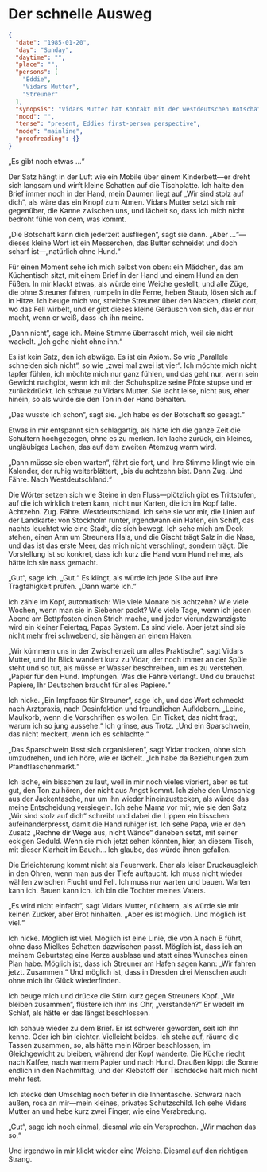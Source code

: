 # Der schnelle Ausweg

```json
{
  "date": "1985-01-20",
  "day": "Sunday",
  "daytime": "",
  "place": "",
  "persons": [
    "Eddie",
    "Vidars Mutter",
    "Streuner"
  ],
  "synopsis": "Vidars Mutter hat Kontakt mit der westdeutschen Botschaft aufgenommen. Sie haben Briefe für Eddie",
  "mood": "",
  "tense": "present, Eddies first-person perspective",
  "mode": "mainline",
  "proofreading": {}
}
```

„Es gibt noch etwas …“

Der Satz hängt in der Luft wie ein Mobile über einem Kinderbett—er dreht sich
langsam und wirft kleine Schatten auf die Tischplatte. Ich halte den Brief immer
noch in der Hand, mein Daumen liegt auf „Wir sind stolz auf dich“, als wäre das
ein Knopf zum Atmen. Vidars Mutter setzt sich mir gegenüber, die Kanne zwischen
uns, und lächelt so, dass ich mich nicht bedroht fühle von dem, was kommt.

„Die Botschaft kann dich jederzeit ausfliegen“, sagt sie dann. „Aber …“—dieses
kleine Wort ist ein Messerchen, das Butter schneidet und doch scharf
ist—„natürlich ohne Hund.“

Für einen Moment sehe ich mich selbst von oben: ein Mädchen, das am Küchentisch
sitzt, mit einem Brief in der Hand und einem Hund an den Füßen. In mir klackt
etwas, als würde eine Weiche gestellt, und alle Züge, die ohne Streuner fahren,
rumpeln in die Ferne, heben Staub, lösen sich auf in Hitze. Ich beuge mich vor,
streiche Streuner über den Nacken, direkt dort, wo das Fell wirbelt, und er gibt
dieses kleine Geräusch von sich, das er nur macht, wenn er weiß, dass ich ihn
meine.

„Dann nicht“, sage ich. Meine Stimme überrascht mich, weil sie nicht wackelt.
„Ich gehe nicht ohne ihn.“

Es ist kein Satz, den ich abwäge. Es ist ein Axiom. So wie „Parallele schneiden
sich nicht“, so wie „zwei mal zwei ist vier“. Ich möchte mich nicht tapfer
fühlen, ich möchte mich nur ganz fühlen, und das geht nur, wenn sein Gewicht
nachgibt, wenn ich mit der Schuhspitze seine Pfote stupse und er zurückdrückt.
Ich schaue zu Vidars Mutter. Sie lacht leise, nicht aus, eher hinein, so als
würde sie den Ton in der Hand behalten.

„Das wusste ich schon“, sagt sie. „Ich habe es der Botschaft so gesagt.“

Etwas in mir entspannt sich schlagartig, als hätte ich die ganze Zeit die
Schultern hochgezogen, ohne es zu merken. Ich lache zurück, ein kleines,
ungläubiges Lachen, das auf dem zweiten Atemzug warm wird.

„Dann müsse sie eben warten“, fährt sie fort, und ihre Stimme klingt wie ein
Kalender, der ruhig weiterblättert, „bis du achtzehn bist. Dann Zug. Und Fähre.
Nach Westdeutschland.“

Die Wörter setzen sich wie Steine in den Fluss—plötzlich gibt es Trittstufen,
auf die ich wirklich treten kann, nicht nur Karten, die ich im Kopf falte.
Achtzehn. Zug. Fähre. Westdeutschland. Ich sehe sie vor mir, die Linien auf der
Landkarte: von Stockholm runter, irgendwann ein Hafen, ein Schiff, das nachts
leuchtet wie eine Stadt, die sich bewegt. Ich sehe mich am Deck stehen, einen
Arm um Streuners Hals, und die Gischt trägt Salz in die Nase, und das ist das
erste Meer, das mich nicht verschlingt, sondern trägt. Die Vorstellung ist so
konkret, dass ich kurz die Hand vom Hund nehme, als hätte ich sie nass gemacht.

„Gut“, sage ich. „Gut.“ Es klingt, als würde ich jede Silbe auf ihre
Tragfähigkeit prüfen. „Dann warte ich.“

Ich zähle im Kopf, automatisch: Wie viele Monate bis achtzehn? Wie viele Wochen,
wenn man sie in Siebener packt? Wie viele Tage, wenn ich jeden Abend am
Bettpfosten einen Strich mache, und jeder vierundzwanzigste wird ein kleiner
Feiertag, Papas System. Es sind viele. Aber jetzt sind sie nicht mehr frei
schwebend, sie hängen an einem Haken.

„Wir kümmern uns in der Zwischenzeit um alles Praktische“, sagt Vidars Mutter,
und ihr Blick wandert kurz zu Vidar, der noch immer an der Spüle steht und so
tut, als müsse er Wasser beschreiben, um es zu verstehen. „Papier für den Hund.
Impfungen. Was die Fähre verlangt. Und du brauchst Papiere, Ihr Deutschen
braucht für alles Papiere.“

Ich nicke. „Ein Impfpass für Streuner“, sage ich, und das Wort schmeckt nach
Arztpraxis, nach Desinfektion und freundlichen Aufklebern. „Leine, Maulkorb,
wenn die Vorschriften es wollen. Ein Ticket, das nicht fragt, warum ich so jung
aussehe.“ Ich grinse, aus Trotz. „Und ein Sparschwein, das nicht meckert, wenn
ich es schlachte.“

„Das Sparschwein lässt sich organisieren“, sagt Vidar trocken, ohne sich
umzudrehen, und ich höre, wie er lächelt. „Ich habe da Beziehungen zum
Pfandflaschenmarkt.“

Ich lache, ein bisschen zu laut, weil in mir noch vieles vibriert, aber es tut
gut, den Ton zu hören, der nicht aus Angst kommt. Ich ziehe den Umschlag aus der
Jackentasche, nur um ihn wieder hineinzustecken, als würde das meine
Entscheidung versiegeln. Ich sehe Mama vor mir, wie sie den Satz „Wir sind stolz
auf dich“ schreibt und dabei die Lippen ein bisschen aufeinanderpresst, damit
die Hand ruhiger ist. Ich sehe Papa, wie er den Zusatz „Rechne dir Wege aus,
nicht Wände“ daneben setzt, mit seiner eckigen Geduld. Wenn sie mich jetzt sehen
könnten, hier, an diesem Tisch, mit dieser Klarheit im Bauch… Ich glaube, das
würde ihnen gefallen.

Die Erleichterung kommt nicht als Feuerwerk. Eher als leiser Druckausgleich in
den Ohren, wenn man aus der Tiefe auftaucht. Ich muss nicht wieder wählen
zwischen Flucht und Fell. Ich muss nur warten und bauen. Warten kann ich. Bauen
kann ich. Ich bin die Tochter meines Vaters.

„Es wird nicht einfach“, sagt Vidars Mutter, nüchtern, als würde sie mir keinen
Zucker, aber Brot hinhalten. „Aber es ist möglich. Und möglich ist viel.“

Ich nicke. Möglich ist viel. Möglich ist eine Linie, die von A nach B führt,
ohne dass Mielkes Schatten dazwischen passt. Möglich ist, dass ich an meinem
Geburtstag eine Kerze ausblase und statt eines Wunsches einen Plan habe. Möglich
ist, dass ich Streuner am Hafen sagen kann: „Wir fahren jetzt. Zusammen.“ Und
möglich ist, dass in Dresden drei Menschen auch ohne mich ihr Glück
wiederfinden.

Ich beuge mich und drücke die Stirn kurz gegen Streuners Kopf. „Wir bleiben
zusammen“, flüstere ich ihm ins Ohr, „verstanden?“ Er wedelt im Schlaf, als
hätte er das längst beschlossen.

Ich schaue wieder zu dem Brief. Er ist schwerer geworden, seit ich ihn kenne.
Oder ich bin leichter. Vielleicht beides. Ich stehe auf, räume die Tassen
zusammen, so, als hätte mein Körper beschlossen, im Gleichgewicht zu bleiben,
während der Kopf wanderte. Die Küche riecht nach Kaffee, nach warmem Papier und
nach Hund. Draußen kippt die Sonne endlich in den Nachmittag, und der Klebstoff
der Tischdecke hält mich nicht mehr fest.

Ich stecke den Umschlag noch tiefer in die Innentasche. Schwarz nach außen, rosa
an mir—mein kleines, privates Schutzschild. Ich sehe Vidars Mutter an und hebe
kurz zwei Finger, wie eine Verabredung.

„Gut“, sage ich noch einmal, diesmal wie ein Versprechen. „Wir machen das so.“

Und irgendwo in mir klickt wieder eine Weiche. Diesmal auf den richtigen Strang.
